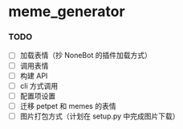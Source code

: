 # meme_generator

### TODO

- [ ] 加载表情（抄 NoneBot 的插件加载方式）
- [ ] 调用表情
- [ ] 构建 API
- [ ] cli 方式调用
- [ ] 配置项设置
- [ ] 迁移 petpet 和 memes 的表情
- [ ] 图片打包方式（计划在 setup.py 中完成图片下载）
